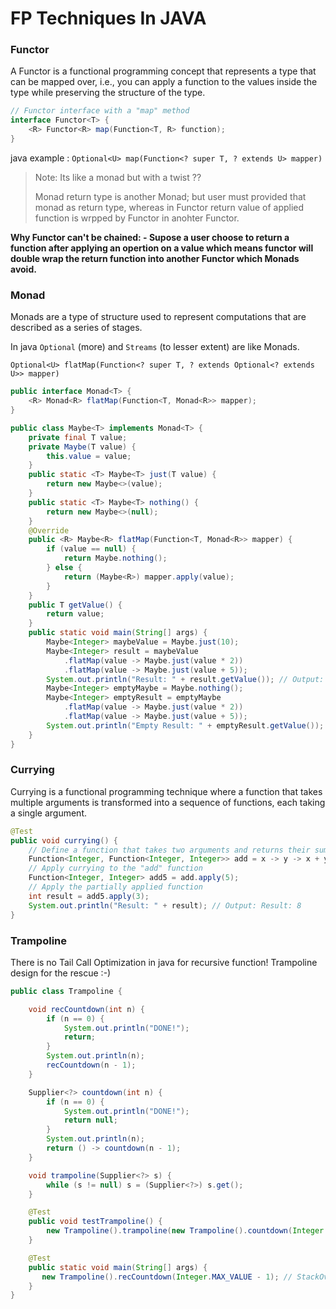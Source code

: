 FP Techniques In JAVA
=====================

### Functor

A Functor is a functional programming concept that represents a type that can be mapped over, i.e., you can apply a function to the values inside the type while preserving the structure of the type.

```java
// Functor interface with a "map" method
interface Functor<T> {
    <R> Functor<R> map(Function<T, R> function);
}
```

java example : `Optional<U> map(Function<? super T, ? extends U> mapper)`

> Note: Its like a monad but with a twist ??
> 
> Monad return type is another Monad; but user must provided that monad as return type, whereas in Functor return value of applied function is wrpped by Functor in anohter Functor.

**Why Functor can't be chained: - Supose a user choose to return a function after applying an opertion on a value which means functor will double wrap the return function into another Functor which Monads avoid.**


### Monad

Monads are a type of structure used to represent computations that are described as a series of stages. 

In java `Optional` (more) and `Streams` (to lesser extent) are like Monads.

`Optional<U> flatMap(Function<? super T, ? extends Optional<? extends U>> mapper)`

```java
public interface Monad<T> {
    <R> Monad<R> flatMap(Function<T, Monad<R>> mapper);
}

public class Maybe<T> implements Monad<T> {
    private final T value;
    private Maybe(T value) {
        this.value = value;
    }
    public static <T> Maybe<T> just(T value) {
        return new Maybe<>(value);
    }
    public static <T> Maybe<T> nothing() {
        return new Maybe<>(null);
    }
    @Override
    public <R> Maybe<R> flatMap(Function<T, Monad<R>> mapper) {
        if (value == null) {
            return Maybe.nothing();
        } else {
            return (Maybe<R>) mapper.apply(value);
        }
    }
    public T getValue() {
        return value;
    }
    public static void main(String[] args) {
        Maybe<Integer> maybeValue = Maybe.just(10);
        Maybe<Integer> result = maybeValue
            .flatMap(value -> Maybe.just(value * 2))
            .flatMap(value -> Maybe.just(value + 5));
        System.out.println("Result: " + result.getValue()); // Output: Result: 25
        Maybe<Integer> emptyMaybe = Maybe.nothing();
        Maybe<Integer> emptyResult = emptyMaybe
            .flatMap(value -> Maybe.just(value * 2))
            .flatMap(value -> Maybe.just(value + 5));
        System.out.println("Empty Result: " + emptyResult.getValue()); // Output: Empty Result: null
    }
}
```

### Currying

Currying is a functional programming technique where a function that takes multiple arguments is transformed into a sequence of functions, each taking a single argument.

```java
@Test
public void currying() {
    // Define a function that takes two arguments and returns their sum
    Function<Integer, Function<Integer, Integer>> add = x -> y -> x + y;
    // Apply currying to the "add" function
    Function<Integer, Integer> add5 = add.apply(5);
    // Apply the partially applied function
    int result = add5.apply(3);
    System.out.println("Result: " + result); // Output: Result: 8
}
```

### Trampoline

There is no Tail Call Optimization in java for recursive function! Trampoline design for the rescue :-)

```java
public class Trampoline {

    void recCountdown(int n) {
        if (n == 0) {
            System.out.println("DONE!");
            return;
        }
        System.out.println(n);
        recCountdown(n - 1);
    }

    Supplier<?> countdown(int n) {
        if (n == 0) {
            System.out.println("DONE!");
            return null;
        }
        System.out.println(n);
        return () -> countdown(n - 1);
    }

    void trampoline(Supplier<?> s) {
        while (s != null) s = (Supplier<?>) s.get();
    }

    @Test
    public void testTrampoline() {
        new Trampoline().trampoline(new Trampoline().countdown(Integer.MAX_VALUE - 1));
    }

    @Test
    public static void main(String[] args) {
       new Trampoline().recCountdown(Integer.MAX_VALUE - 1); // StackOverflowException as low as 20000
    }
}
```
